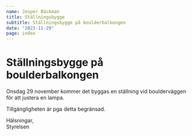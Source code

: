 ```yaml
---
name: Jesper Bäckman
title: Ställningsbygge
subtitle: Ställningsbygge på boulderbalkongen
date: "2023-11-29"
page: index
---
```


# Ställningsbygge på boulderbalkongen

Onsdag 29 november kommer det byggas en ställning vid boulderväggen för att justera en lampa.

Tillgängligheten är pga detta begränsad.

Hälsningar,\
Styrelsen